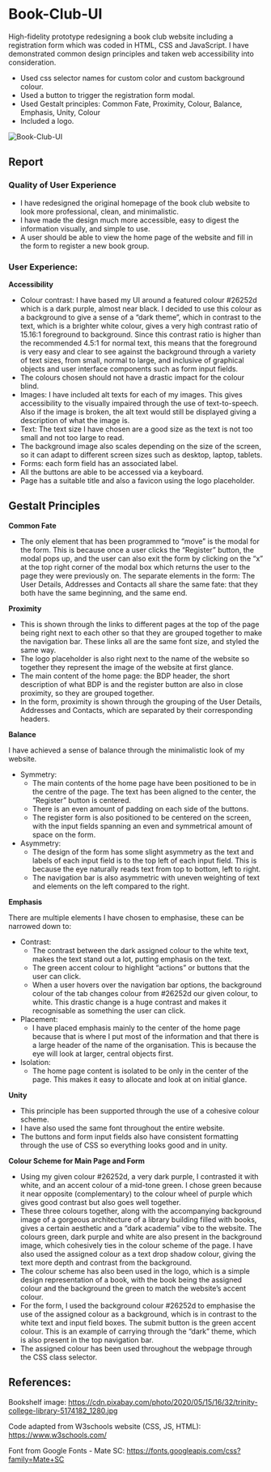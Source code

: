 # Book-Club-UI
High-fidelity prototype redesigning a book club website including a registration form which was coded in HTML, CSS and JavaScript. I have demonstrated common design principles and taken web accessibility into consideration. 

* Used css selector names for custom color and custom background colour. 
* Used a button to trigger the registration form modal. 
* Used Gestalt principles: Common Fate, Proximity, Colour, Balance, Emphasis, Unity, Colour
* Included a logo.

![Book-Club-UI](Book-Club-UI.png)

## Report
### Quality of User Experience
- I have redesigned the original homepage of the book club website to look more professional, clean, and minimalistic. 
- I have made the design much more accessible, easy to digest the information visually, and simple to use.
- A user should be able to view the home page of the website and fill in the form to register a new book group. 

### User Experience: 
**Accessibility**
- Colour contrast: I have based my UI around a featured colour #26252d which is a dark purple, almost near black. I decided to use this colour as a background to give a sense of a “dark theme”, which in contrast to the text, which is a brighter white colour, gives a very high contrast ratio of 15.16:1 foreground to background. Since this contrast ratio is higher than the recommended 4.5:1 for normal text, this means that the foreground is very easy and clear to see against the background through a variety of text sizes, from small, normal to large, and inclusive of graphical objects and user interface components such as form input fields.
- The colours chosen should not have a drastic impact for the colour blind.
- Images: I have included alt texts for each of my images. This gives accessibility to the visually impaired through the use of text-to-speech. Also if the image is broken, the alt text would still be displayed giving a description of what the image is.
- Text: The text size I have chosen are a good size as the text is not too small and not too large to read.
- The background image also scales depending on the size of the screen, so it can adapt to different screen sizes such as desktop, laptop, tablets.
- Forms: each form field has an associated label.
- All the buttons are able to be accessed via a keyboard.
- Page has a suitable title and also a favicon using the logo placeholder. 

## Gestalt Principles
**Common Fate**
- The only element that has been programmed to “move” is the modal for the form. This is because once a user clicks the “Register” button, the modal pops up, and the user can also exit the form by clicking on the “x” at the top right corner of the modal box which returns the user to the page they were previously on. The separate elements in the form: The User Details, Addresses and Contacts all share the same fate: that they both have the same beginning, and the same end. 

**Proximity**
- This is shown through the links to different pages at the top of the page being right next to each other so that they are grouped together to make the navigation bar. These links all are the same font size, and styled the same
way.
- The logo placeholder is also right next to the name of the website so together they represent the image of the website at first glance.
- The main content of the home page: the BDP header, the short description of what BDP is and the register button are also in close proximity, so they are grouped together.
- In the form, proximity is shown through the grouping of the User Details, Addresses and Contacts, which are separated by their corresponding headers. 

**Balance**

I have achieved a sense of balance through the minimalistic look of my website.
- Symmetry:
  - The main contents of the home page have been positioned to be in the centre of the page. The text has been aligned to the center, the “Register” button is centered.
  - There is an even amount of padding on each side of the buttons.
  - The register form is also positioned to be centered on the screen, with the input fields spanning an even and symmetrical amount of space on the form. 
- Asymmetry:
  - The design of the form has some slight asymmetry as the text and labels of each input field is to the top left of each input field. This is because the eye naturally reads text from top to bottom, left to right.
  - The navigation bar is also asymmetric with uneven weighting of text and elements on the left compared to the right. 

**Emphasis**

There are multiple elements I have chosen to emphasise, these can be narrowed down to:
- Contrast:
  - The contrast between the dark assigned colour to the white text, makes the text stand out a lot, putting emphasis on the text.
  - The green accent colour to highlight “actions” or buttons that the user can click.
  - When a user hovers over the navigation bar options, the background colour of the tab changes colour from #26252d our given colour, to white. This drastic change is a huge contrast and makes it recognisable as something the user can click. 
- Placement:
  - I have placed emphasis mainly to the center of the home page because that is where I put most of the information and that there is a large header of the name of the organisation. This is because the eye will look at larger, central objects first. 
- Isolation:
  - The home page content is isolated to be only in the center of the page. This makes it easy to allocate and look at on initial glance. 
  
**Unity**
- This principle has been supported through the use of a cohesive colour scheme.
- I have also used the same font throughout the entire website.
- The buttons and form input fields also have consistent formatting through the use of CSS so everything looks good and in unity. 

**Colour Scheme for Main Page and Form**
- Using my given colour #26252d, a very dark purple, I contrasted it with white, and an accent colour of a mid-tone green. I chose green because it near opposite (complementary) to the colour wheel of purple which gives good contrast but also goes well together.
- These three colours together, along with the accompanying background image of a gorgeous architecture of a library building filled with books, gives a certain aesthetic and a “dark academia” vibe to the website. The colours green, dark purple and white are also present in the background image, which cohesively ties in the colour scheme of the page. I have also used the assigned colour as a text drop shadow colour, giving the text more depth and contrast from the background.
- The colour scheme has also been used in the logo, which is a simple design representation of a book, with the book being the assigned colour and the background the green to match the website’s accent colour.
- For the form, I used the background colour #26252d to emphasise the use of the assigned colour as a background, which is in contrast to the white text and input field boxes. The submit button is the green accent colour. This is an example of carrying through the “dark” theme, which is also present in the top navigation bar.
- The assigned colour has been used throughout the webpage through the CSS class selector. 

## References:
Bookshelf image:
https://cdn.pixabay.com/photo/2020/05/15/16/32/trinity-college-library-5174182_1280.jpg

Code adapted from W3schools website (CSS, JS, HTML):
https://www.w3schools.com/

Font from Google Fonts - Mate SC:
https://fonts.googleapis.com/css?family=Mate+SC
